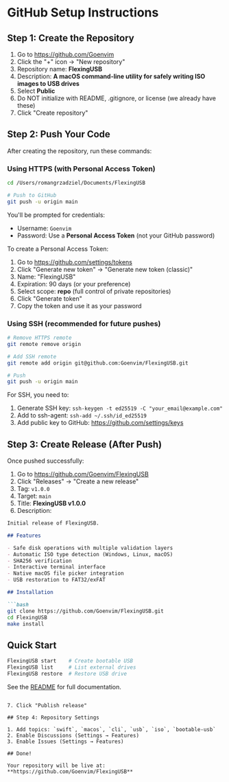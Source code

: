 # GitHub Setup Instructions

## Step 1: Create the Repository

1. Go to https://github.com/Goenvim
2. Click the "+" icon → "New repository"
3. Repository name: **FlexingUSB**
4. Description: **A macOS command-line utility for safely writing ISO images to USB drives**
5. Select **Public**
6. Do NOT initialize with README, .gitignore, or license (we already have these)
7. Click "Create repository"

## Step 2: Push Your Code

After creating the repository, run these commands:

### Using HTTPS (with Personal Access Token)

```bash
cd /Users/romangrzadziel/Documents/FlexingUSB

# Push to GitHub
git push -u origin main
```

You'll be prompted for credentials:
- Username: `Goenvim`
- Password: Use a **Personal Access Token** (not your GitHub password)

To create a Personal Access Token:
1. Go to https://github.com/settings/tokens
2. Click "Generate new token" → "Generate new token (classic)"
3. Name: "FlexingUSB"
4. Expiration: 90 days (or your preference)
5. Select scope: **repo** (full control of private repositories)
6. Click "Generate token"
7. Copy the token and use it as your password

### Using SSH (recommended for future pushes)

```bash
# Remove HTTPS remote
git remote remove origin

# Add SSH remote
git remote add origin git@github.com:Goenvim/FlexingUSB.git

# Push
git push -u origin main
```

For SSH, you need to:
1. Generate SSH key: `ssh-keygen -t ed25519 -C "your_email@example.com"`
2. Add to ssh-agent: `ssh-add ~/.ssh/id_ed25519`
3. Add public key to GitHub: https://github.com/settings/keys

## Step 3: Create Release (After Push)

Once pushed successfully:

1. Go to https://github.com/Goenvim/FlexingUSB
2. Click "Releases" → "Create a new release"
3. Tag: `v1.0.0`
4. Target: `main`
5. Title: **FlexingUSB v1.0.0**
6. Description:

```markdown
Initial release of FlexingUSB.

## Features

- Safe disk operations with multiple validation layers
- Automatic ISO type detection (Windows, Linux, macOS)
- SHA256 verification
- Interactive terminal interface
- Native macOS file picker integration
- USB restoration to FAT32/exFAT

## Installation

```bash
git clone https://github.com/Goenvim/FlexingUSB.git
cd FlexingUSB
make install
```

## Quick Start

```bash
FlexingUSB start    # Create bootable USB
FlexingUSB list     # List external drives
FlexingUSB restore  # Restore USB drive
```

See the [README](https://github.com/Goenvim/FlexingUSB#readme) for full documentation.
```

7. Click "Publish release"

## Step 4: Repository Settings

1. Add topics: `swift`, `macos`, `cli`, `usb`, `iso`, `bootable-usb`
2. Enable Discussions (Settings → Features)
3. Enable Issues (Settings → Features)

## Done!

Your repository will be live at:
**https://github.com/Goenvim/FlexingUSB**
